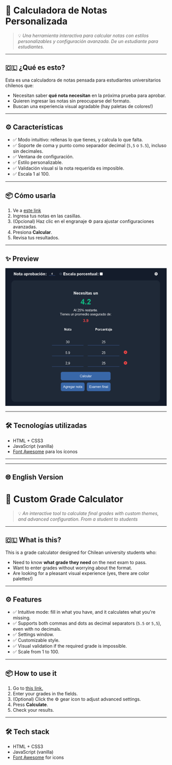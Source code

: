 # 🧮 Calculadora de Notas Personalizada

> 💡 *Una herramienta interactiva para calcular notas con estilos personalizables y configuración avanzada. De un estudiante para estudiantes.*

---

## 🇨🇱 ¿Qué es esto?

Esta es una calculadora de notas pensada para estudiantes universitarios chilenos que:

- Necesitan saber **qué nota necesitan** en la próxima prueba para aprobar.
- Quieren ingresar las notas sin preocuparse del formato.
- Buscan una experiencia visual agradable (hay paletas de colores!)

---

## ⚙️ Características

- ✅ Modo intuitivo: rellenas lo que tienes, y calcula lo que falta.
- ✅ Soporte de coma y punto como separador decimal (`5,5` o `5.5`), incluso sin decimales.
- ✅ Ventana de configuración.
- ✅ Estilo personalizable.
- ✅ Validación visual si la nota requerida es imposible.
- ✅ Escala 1 al 100.

---

## 📦 Cómo usarla

1. Ve a [este link](https://marcentella.github.io/ponderacion-de-notas/)
2. Ingresa tus notas en las casillas.
4. (Opcional) Haz clic en el engranaje ⚙️ para ajustar configuraciones avanzadas.
3. Presiona **Calcular**.
5. Revisa tus resultados.

---

## ✨ Preview

![Screenshot](assets/screenshot.png)

---

## 🛠️ Tecnologías utilizadas

- HTML + CSS3
- JavaScript (vanilla)
- [Font Awesome](https://fontawesome.com) para los íconos

---
---

## 🌐 English Version

# 🧮 Custom Grade Calculator

> 💡 *An interactive tool to calculate final grades with custom themes, and advanced configuration. From a student to students*

---

## 🇨🇱 What is this?

This is a grade calculator designed for Chilean university students who:

- Need to know **what grade they need** on the next exam to pass.
- Want to enter grades without worrying about the format.
- Are looking for a pleasant visual experience (yes, there are color palettes!)

---

## ⚙️ Features

- ✅ Intuitive mode: fill in what you have, and it calculates what you're missing.
- ✅ Supports both commas and dots as decimal separators (`5.5` or `5,5`), even with no decimals.
- ✅ Settings window.
- ✅ Customizable style.
- ✅ Visual validation if the required grade is impossible.
- ✅ Scale from 1 to 100.

---

## 📦 How to use it

1. Go to [this link.](https://marcentella.github.io/ponderacion-de-notas/)
2. Enter your grades in the fields.
3. (Optional) Click the ⚙️ gear icon to adjust advanced settings.
4. Press **Calculate**.
5. Check your results.

---

## 🛠️ Tech stack

- HTML + CSS3  
- JavaScript (vanilla)  
- [Font Awesome](https://fontawesome.com) for icons
